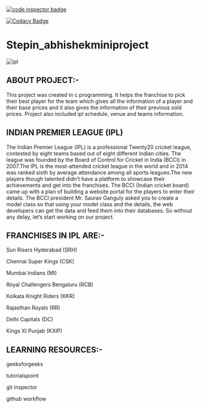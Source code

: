 <a href="https://frontend.code-inspector.com/public/user/github/mrabhishekkumar">
   <img src="https://code-inspector.com/public/badge/user/github/mrabhishekkumar?style=light" alt="code inspector badge" />
</a>

[![Codacy Badge](https://app.codacy.com/project/badge/Grade/c2a4cd6b9ac94c7e88c9fe1404d27213)](https://www.codacy.com/gh/mrabhishekkumar/Stepin_abhishekminiproject/dashboard?utm_source=github.com&amp;utm_medium=referral&amp;utm_content=mrabhishekkumar/Stepin_abhishekminiproject&amp;utm_campaign=Badge_Grade)








# Stepin_abhishekminiproject

![ipl](https://user-images.githubusercontent.com/80070656/132262565-6a2539bc-56c9-4b42-8f7b-e1397a9689fd.jpg)



## ABOUT PROJECT:-

This project was created in c programming. It helps the franchise to pick their best player for the team which gives all the information of a player and their base prices and it
also gives the information of their previous sold prices. Project also included ipl schedule, venue and teams information.

## INDIAN PREMIER LEAGUE (IPL)

The Indian Premier League (IPL) is a professional Twenty20 cricket league, contested by eight teams based out of eight different Indian cities. The league was founded by the Board of Control for Cricket in India (BCCI) in 2007.The IPL is the most-attended cricket league in the world and in 2014 was ranked sixth by average attendance among all sports leagues.The new players though talented didn’t have a platform to showcase their achievements and get into the franchises. The BCCI (Indian cricket board) came up with a plan of building a website portal for the players to enter their details. The BCCI president Mr. Saurav Ganguly asked you to create a model class so that using your model class and the details, the web developers can get the data and feed them into their databases. So without any delay, let’s start working on our project.


## FRANCHISES IN IPL ARE:-

Sun Risers Hyderabad (SRH)

Chennai Super Kings (CSK)

Mumbai Indians (MI)

Royal Challengers Bengaluru (RCB)

Kolkata Knight Riders (KKR)

Rajasthan Royals (RR)

Delhi Capitals (DC) 

Kings XI Punjab (KXIP)

## LEARNING RESOURCES:-

geeksforgeeks

tutorialspoint

git inspector

github workflow

